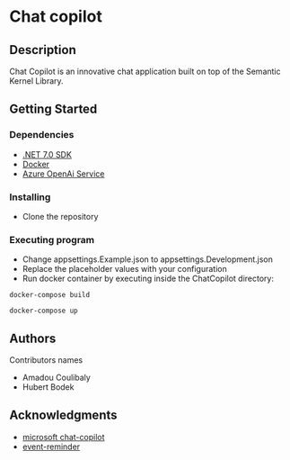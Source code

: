 # Chat copilot


## Description

Chat Copilot is an innovative chat application built on top of the Semantic Kernel Library. 

## Getting Started

### Dependencies

* [.NET 7.0 SDK](https://dotnet.microsoft.com/download/dotnet/7.0)  
* [Docker](https://www.docker.com/)
* [Azure OpenAi Service](https://azure.microsoft.com/en-us/products/ai-services/openai-service)

### Installing

* Clone the repository

### Executing program

* Change appsettings.Example.json to appsettings.Development.json
* Replace the placeholder values with your configuration
* Run docker container by executing inside the ChatCopilot directory:  
```
docker-compose build
```
```
docker-compose up
```

## Authors

Contributors names

* Amadou Coulibaly   
* Hubert Bodek 

## Acknowledgments

* [microsoft chat-copilot](https://github.com/microsoft/chat-copilot)
* [event-reminder](https://github.com/m-jovanovic/event-reminder/tree/main)